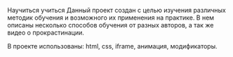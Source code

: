 Научиться учиться
Данный проект создан с целью изучения различных методик обучения и возможного их применения на практике. В нем описаны несколько способов обучения от разных авторов, а так же видео о прокрастинации.

В проекте использованы: html, css, iframe, анимация, модификаторы.